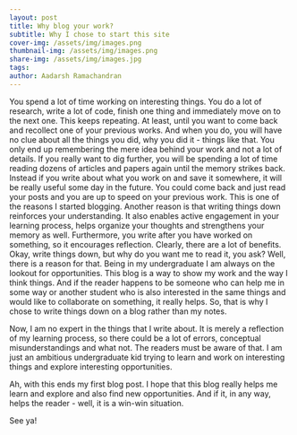 ```yaml
---
layout: post
title: Why blog your work?
subtitle: Why I chose to start this site
cover-img: /assets/img/images.png
thumbnail-img: /assets/img/images.png
share-img: /assets/img/images.jpg
tags: 
author: Aadarsh Ramachandran
---
```


You spend a lot of time working on interesting things. You do a lot of research, write a lot of code, finish one thing and immediately move on to the next one. This keeps repeating. At least, until you want to come back and recollect one of your previous works. And when you do, you will have no clue about all the things you did, why you did it - things like that. You only end up remembering the mere idea behind your work and not a lot of details. If you really want to dig further, you will be spending a lot of time reading dozens of articles and papers again until the memory strikes back. Instead if you write about what you work on and save it somewhere, it will be really useful some day in the future. You could come back and just read your posts and you are up to speed on your previous work. This is one of the reasons I started blogging. Another reason is that writing things down reinforces your understanding. It also enables active engagement in your learning process, helps organize your thoughts and strengthens your memory as well. Furthermore, you write after you have worked on something, so it encourages reflection. Clearly, there are a lot of benefits. Okay, write things down, but why do you want me to read it, you ask? Well, there is a reason for that. Being in my undergraduate I am always on the lookout for opportunities. This blog is a way to show my work and the way I think things. And if the reader happens to be someone who can help me in some way or another student who is also interested in the same things and would like to collaborate on something, it really helps. So, that is why I chose to write things down on a blog rather than my notes.

Now, I am no expert in the things that I write about. It is merely a reflection of my learning process, so there could be a lot of errors, conceptual misunderstandings and what not. The readers must be aware of that. I am just an ambitious undergraduate kid trying to learn and work on interesting things and explore interesting opportunities.

Ah, with this ends my first blog post. I hope that this blog really helps me learn and explore and also find new opportunities. And if it, in any way, helps the reader - well, it is a win-win situation.

See ya!
